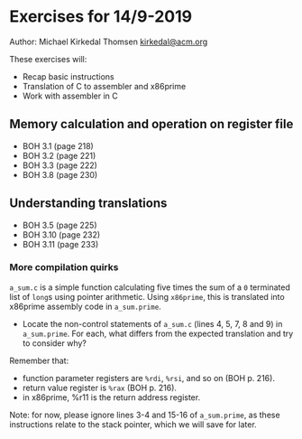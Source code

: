 # Exercises for 14/9-2019

Author: Michael Kirkedal Thomsen <kirkedal@acm.org>

These exercises will:
* Recap basic instructions
* Translation of C to assembler and x86prime
* Work with assembler in C

## Memory calculation and operation on register file
* BOH 3.1  (page 218)
* BOH 3.2  (page 221)
* BOH 3.3  (page 222)
* BOH 3.8  (page 230)

## Understanding translations
* BOH 3.5  (page 225)
* BOH 3.10 (page 232)
* BOH 3.11 (page 233)

### More compilation quirks
`a_sum.c` is a simple function calculating five times the sum of a `0` terminated list of `long`s using pointer arithmetic. Using `x86prime`, this is translated into x86prime assembly code in `a_sum.prime`. 
* Locate the non-control statements of `a_sum.c` (lines 4, 5, 7, 8 and 9) in `a_sum.prime`. For each, what differs from the expected translation and try to consider why?

Remember that:
  - function parameter registers are `%rdi`, `%rsi`, and so on (BOH p. 216).
  - return value register is `%rax` (BOH p. 216).
  - in x86prime, %r11 is the return address register.

Note: for now, please ignore lines 3-4 and 15-16 of `a_sum.prime`, as these instructions relate to the stack pointer, which we will save for later.
